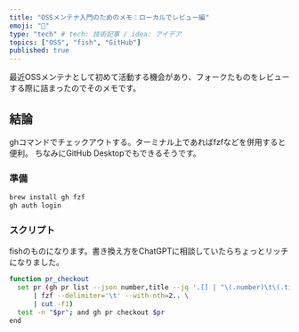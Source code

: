 ```yaml
---
title: "OSSメンテナ入門のためのメモ：ローカルでレビュー編"
emoji: "🤖"
type: "tech" # tech: 技術記事 / idea: アイデア
topics: ["OSS", "fish", "GitHub"]
published: true
---
```


最近OSSメンテナとして初めて活動する機会があり、フォークたものをレビューする際に詰まったのでそのメモです。

## 結論

ghコマンドでチェックアウトする。ターミナル上であればfzfなどを併用すると便利。
ちなみにGitHub Desktopでもできるそうです。

### 準備

```sh
brew install gh fzf
gh auth login
```

### スクリプト

fishのものになります。書き換え方をChatGPTに相談していたらちょっとリッチになりました。

```sh
function pr_checkout
  set pr (gh pr list --json number,title --jq '.[] | "\(.number)\t\(.title)"' \
      | fzf --delimiter='\t' --with-nth=2.. \
      | cut -f1)
  test -n "$pr"; and gh pr checkout $pr
end
```
